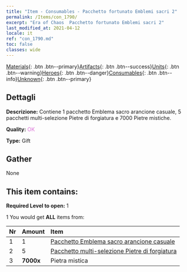 ```yaml
---
title: "Item - Consumables - Pacchetto fortunato Emblemi sacri 2"
permalink: /Items/con_1790/
excerpt: "Era of Chaos  Pacchetto fortunato Emblemi sacri 2"
last_modified_at: 2021-04-12
locale: it
ref: "con_1790.md"
toc: false
classes: wide
---
```

 [Materials](/it/Items/){: .btn .btn--primary}[Artifacts](/it/Items/Artifacts/){: .btn .btn--success}[Units](/it/Items/Units/){: .btn .btn--warning}[Heroes](/it/Items/Heroes/){: .btn .btn--danger}[Consumables](/it/Items/Consumables/){: .btn .btn--info}[Unknown](/it/Items/Unknown/){: .btn .btn--primary}

## Dettagli
 **Descrizione:** Contiene 1 pacchetto Emblema sacro arancione casuale, 5 pacchetti multi-selezione Pietre di forgiatura e 7000 Pietre mistiche.

 **Quality:** <span style="color: #DA70D6">OK</span>

 **Type:** Gift

## Gather

  None

## This item contains:

 **Required Level to open:** 1

 1 You would get **ALL** items  from:

  | Nr | Amount |     Item    |
  |:---|:-------|:------------|
  | 1 | 1 | [Pacchetto Emblema sacro arancione casuale](/it/Items/con_1794/) | 
  | 2 | 5 | [Pacchetto multi-selezione Pietre di forgiatura](/it/Items/con_1480/) | 
  | 3 |  **7000x** | Pietra mistica |  | 
